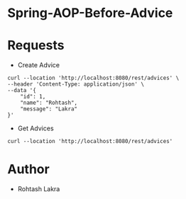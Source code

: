 # Spring-AOP-Before-Advice

# Requests

- Create Advice
```shell
curl --location 'http://localhost:8080/rest/advices' \
--header 'Content-Type: application/json' \
--data '{
    "id": 1,
    "name": "Rohtash",
    "message": "Lakra"
}'
```


- Get Advices
```shell
curl --location 'http://localhost:8080/rest/advices'
```



# Author

- Rohtash Lakra

